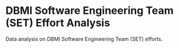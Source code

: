 # DBMI Software Engineering Team (SET) Effort Analysis

Data analysis on DBMI Software Engineering Team (SET) efforts.
